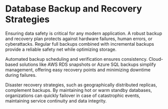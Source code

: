 # Database Backup and Recovery Strategies

Ensuring data safety is critical for any modern application. A robust backup and recovery plan protects against hardware failures, human errors, or cyberattacks. Regular full backups combined with incremental backups provide a reliable safety net while optimizing storage.

Automated backup scheduling and verification ensures consistency. Cloud-based solutions like AWS RDS snapshots or Azure SQL backups simplify management, offering easy recovery points and minimizing downtime during failures.

Disaster recovery strategies, such as geographically distributed replicas, complement backups. By maintaining hot or warm standby databases, organizations can quickly failover in case of catastrophic events, maintaining service continuity and data integrity.
